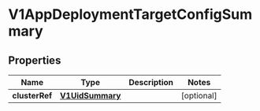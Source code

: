 # V1AppDeploymentTargetConfigSummary

## Properties
Name | Type | Description | Notes
------------ | ------------- | ------------- | -------------
**clusterRef** | [**V1UidSummary**](V1UidSummary.md) |  |  [optional]
